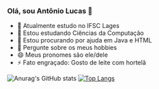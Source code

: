 ### Olá, sou Antônio Lucas 👋

- 🔭 Atualmente estudo no IFSC Lages
- 🌱 Estou estudando Ciências da Computação
- 🤔 Estou procurando por ajuda em Java e HTML
- 💬 Pergunte sobre os meus hobbies
- 😄 Meus pronomes são ele/dele
- ⚡ Fato engraçado: Gosto de leite com hortelã

![Anurag's GitHub stats](https://github-readme-stats.vercel.app/api?username=antoniolucascr&theme=chartreuse-dark&show_icons=true)
[![Top Langs](https://github-readme-stats.vercel.app/api/top-langs/?username=antoniolucascr&layout=donut&theme=chartreuse-dark&show)](https://github.com/anuraghazra/github-readme-stats)

